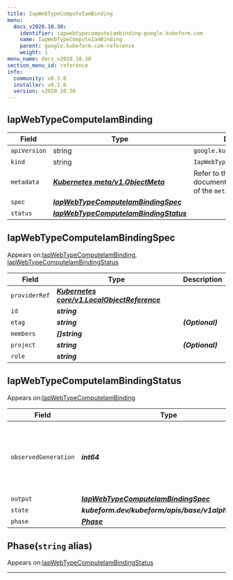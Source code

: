 ```yaml
---
title: IapWebTypeComputeIamBinding
menu:
  docs_v2020.10.30:
    identifier: iapwebtypecomputeiambinding-google.kubeform.com
    name: IapWebTypeComputeIamBinding
    parent: google.kubeform.com-reference
    weight: 1
menu_name: docs_v2020.10.30
section_menu_id: reference
info:
  community: v0.3.0
  installer: v0.3.0
  version: v2020.10.30
---
```


## IapWebTypeComputeIamBinding
| Field | Type | Description |
| ------ | ----- | ----------- |
| `apiVersion` | string | `google.kubeform.com/v1alpha1` |
|    `kind` | string | `IapWebTypeComputeIamBinding` |
| `metadata` | ***[Kubernetes meta/v1.ObjectMeta](https://v1-18.docs.kubernetes.io/docs/reference/generated/kubernetes-api/v1.18/#objectmeta-v1-meta)***|Refer to the Kubernetes API documentation for the fields of the `metadata` field.|
| `spec` | ***[IapWebTypeComputeIamBindingSpec](#iapwebtypecomputeiambindingspec)***||
| `status` | ***[IapWebTypeComputeIamBindingStatus](#iapwebtypecomputeiambindingstatus)***||
## IapWebTypeComputeIamBindingSpec

Appears on:[IapWebTypeComputeIamBinding](#iapwebtypecomputeiambinding), [IapWebTypeComputeIamBindingStatus](#iapwebtypecomputeiambindingstatus)

| Field | Type | Description |
| ------ | ----- | ----------- |
| `providerRef` | ***[Kubernetes core/v1.LocalObjectReference](https://v1-18.docs.kubernetes.io/docs/reference/generated/kubernetes-api/v1.18/#localobjectreference-v1-core)***||
| `id` | ***string***||
| `etag` | ***string***| ***(Optional)*** |
| `members` | ***[]string***||
| `project` | ***string***| ***(Optional)*** |
| `role` | ***string***||
## IapWebTypeComputeIamBindingStatus

Appears on:[IapWebTypeComputeIamBinding](#iapwebtypecomputeiambinding)

| Field | Type | Description |
| ------ | ----- | ----------- |
| `observedGeneration` | ***int64***| ***(Optional)*** Resource generation, which is updated on mutation by the API Server.|
| `output` | ***[IapWebTypeComputeIamBindingSpec](#iapwebtypecomputeiambindingspec)***| ***(Optional)*** |
| `state` | ***kubeform.dev/kubeform/apis/base/v1alpha1.State***| ***(Optional)*** |
| `phase` | ***[Phase](#phase)***| ***(Optional)*** |
## Phase(`string` alias)

Appears on:[IapWebTypeComputeIamBindingStatus](#iapwebtypecomputeiambindingstatus)

---

